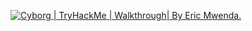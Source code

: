 <a target="_blank" href="https://github-readme-medium-recent-article.vercel.app/medium/@ericmwendarobert/0"><img src="https://github-readme-medium-recent-article.vercel.app/medium/@<username>/<articleNumber>" alt="Cyborg | TryHackMe | Walkthrough| By Eric Mwenda."></a>
